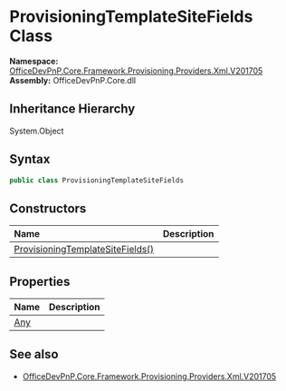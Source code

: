 # ProvisioningTemplateSiteFields Class
  

**Namespace:** [OfficeDevPnP.Core.Framework.Provisioning.Providers.Xml.V201705](OfficeDevPnP.Core.Framework.Provisioning.Providers.Xml.V201705.md)  
**Assembly:** OfficeDevPnP.Core.dll  
## Inheritance Hierarchy
System.Object  
## Syntax
```C#
public class ProvisioningTemplateSiteFields
```
## Constructors
|**Name**|**Description**|
|:-----|:-----|
| [ProvisioningTemplateSiteFields()](OfficeDevPnP.Core.Framework.Provisioning.Providers.Xml.V201705.ProvisioningTemplateSiteFields.ctor1.md) |  
## Properties
|**Name**|**Description**|
|:-----|:-----|
| [Any](OfficeDevPnP.Core.Framework.Provisioning.Providers.Xml.V201705.ProvisioningTemplateSiteFields.Any.md) | 
## See also
- [OfficeDevPnP.Core.Framework.Provisioning.Providers.Xml.V201705](OfficeDevPnP.Core.Framework.Provisioning.Providers.Xml.V201705.md)
